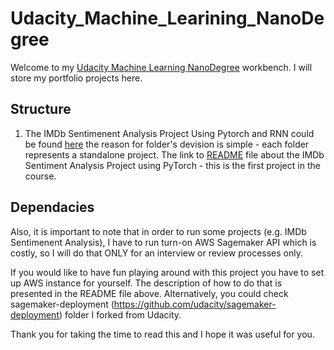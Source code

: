 # Udacity_Machine_Learining_NanoDegree

Welcome to my [Udacity Machine Learning NanoDegree](https://www.udacity.com/course/machine-learning-engineer-nanodegree--nd009t) workbench. I will store my portfolio projects here. 

## Structure 
1. The IMDb Sentimenent Analysis Project Using Pytorch and RNN could be found [here](https://github.com/bormaley999/Udacity_Machine_Learining_NanoDegree/tree/master/Udacity_Machine_Learining_NanoDegree/imbD%20Sentiment%20Analysis) the reason for folder's devision is simple - each folder represents a standalone project. 
The link to [README](https://github.com/bormaley999/Udacity_Machine_Learining_NanoDegree/blob/master/Udacity_Machine_Learining_NanoDegree/imbD%20Sentiment%20Analysis/README.md) file about the IMDb Sentiment Analysis Project using PyTorch - this is the first project in the course.


## Dependacies 
Also, it is important to note that in order to run some projects (e.g. IMDb Sentimenent Analysis), I have to run turn-on AWS Sagemaker API which is costly, so I will do that ONLY for an interview or review processes only.

If you would like to have fun playing around with this project you have to set up AWS instance for yourself. The description of how to do that is presented in the README file above. Alternatively, you could check sagemaker-deployment (https://github.com/udacity/sagemaker-deployment) folder I forked from Udacity.

Thank you for taking the time to read this and I hope it was useful for you.
